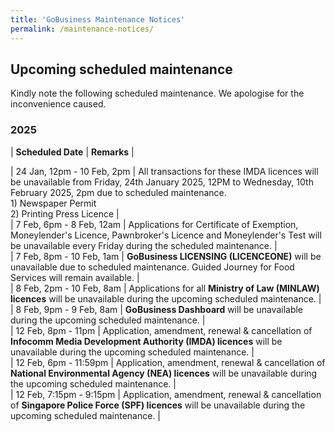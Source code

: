 ```yaml
---
title: 'GoBusiness Maintenance Notices'
permalink: /maintenance-notices/
---
```


## Upcoming scheduled maintenance

Kindly note the following scheduled maintenance. We apologise for the inconvenience caused. 


### 2025 

| **Scheduled Date** | **Remarks** |  



| 24 Jan, 12pm - 10 Feb, 2pm | All transactions for these IMDA licences will be unavailable from Friday, 24th January 2025, 12PM to Wednesday, 10th February 2025, 2pm due to scheduled maintenance.<br>1) Newspaper Permit<br>2) Printing Press Licence |  
| 7 Feb, 6pm - 8 Feb, 12am | Applications for Certificate of Exemption, Moneylender's Licence, Pawnbroker's Licence and Moneylender's Test will be unavailable every Friday during the scheduled maintenance. |    
| 7 Feb, 8pm - 10 Feb, 1am | **GoBusiness LICENSING (LICENCEONE)** will be unavailable due to scheduled maintenance. Guided Journey for Food Services will remain available. |   
| 8 Feb, 2pm - 10 Feb, 8am | Applications for all **Ministry of Law (MINLAW) licences** will be unavailable during the upcoming scheduled maintenance. |       
| 8 Feb, 9pm - 9 Feb, 8am | **GoBusiness Dashboard** will be unavailable during the upcoming scheduled maintenance. |       
| 12 Feb, 8pm - 11pm | Application, amendment, renewal & cancellation of **Infocomm Media Development Authority (IMDA) licences** will be unavailable during the upcoming scheduled maintenance. |   
| 12 Feb, 6pm - 11:59pm | Application, amendment, renewal & cancellation of **National Environmental Agency (NEA) licences** will be unavailable during the upcoming scheduled maintenance. |       
| 12 Feb, 7:15pm - 9:15pm | Application, amendment, renewal & cancellation of **Singapore Police Force (SPF) licences** will be unavailable during the upcoming scheduled maintenance. |     



<script src="/jquery/jquery.min.js"></script> <script src="/jquery/resize-tables.js"></script>
